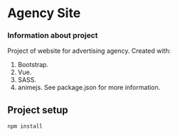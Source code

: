 # Agency Site

### Information about project
Project of website for advertising agency.
Created with:
1. Bootstrap.
2. Vue.
3. SASS.
4. animejs.
See package.json for more information.

## Project setup
```
npm install
```